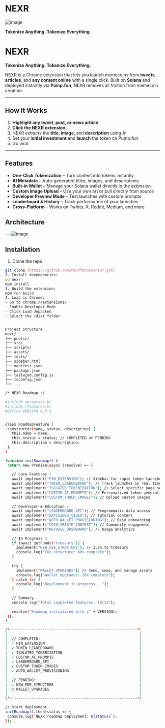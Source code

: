 # NEXR
![image](https://github.com/user-attachments/assets/0a891b39-08df-440b-a3ac-f2c63e3d9483)

**Tokenize Anything. Tokenize Everything.**

# NEXR 

**Tokenize Anything. Tokenize Everything.**

NEXR is a Chrome extension that lets you launch memecoins from **tweets**, **articles**, and **any content online** with a single click. Built on **Solana** and deployed instantly via **Pump.fun**, NEXR removes all friction from memecoin creation.

---

##  How It Works

1. **Highlight any tweet, post, or news article**  
2. **Click the NEXR extension**  
3. NEXR extracts the **title**, **image**, and **description** using AI  
4. Set your **initial investment** and **launch** the token on Pump.fun  
5. Go viral.

---

##  Features

-  **One-Click Tokenization** – Turn content into tokens instantly  
-  **AI Metadata** – Auto-generated titles, images, and descriptions  
-  **Built-in Wallet** – Manage your Solana wallet directly in the extension  
-  **Custom Image Upload** – Use your own art or pull directly from source  
-  **Developer Preview Mode** – Test launches with custom prompts  
-  **Leaderboard & History** – Track performance of your launches  
-  **Cross-Platform** – Works on Twitter, X, Reddit, Medium, and more

##  Architecture
---![image](https://github.com/user-attachments/assets/f34500b5-871b-44a7-945f-56a8c2aacc70)


##  Installation

1. Clone the repo:
```bash
git clone [https://github.com/nexrfundev/nexr.git]
2. Install dependencies:
cd nexr
npm install
3. Build the extension:
npm run build
4. Load in Chrome:
- Go to chrome://extensions/
- Enable Developer Mode
- Click Load Unpacked
- Select the /dist folder


Project Structure
nexr/
├── public/
├── src/
├── scripts/
├── assets/
├── tests/
├── sidebar.html
├── manifest.json
├── package.json
├── tailwind.config.js
├── tsconfig.json
└── ...

/* NEXR Roadmap */

#include <progress.h>
#include <features.h>
#define VERSION 0.5.1


class RoadmapFeature {
 constructor(name, status, description) {
   this.name = name;
   this.status = status; // COMPLETED or PENDING
   this.description = description;
 }
}

function initRoadmap() {
 return new Promise(async (resolve) => {
   
   // Core Features ✓ 
   await implement("PIN_EXTENSION"); // Sidebar for rapid token launches
   await implement("TOKEN_LEADERBOARD"); // Track launches in real time
   await implement("ISOLATED_TOKENIZATION"); // Select specific page sections
   await implement("CUSTOM_AI_PROMPTS"); // Personalized token generation
   await implement("CUSTOM_TOKEN_IMAGES"); // Upload custom images
   
   // Developer & Education ✓
   await implement("LEADERBOARD_API"); // Programmatic data access
   await implement("EXPLAINER_VIDEO"); // Tutorial content
   await implement("AUTO_WALLET_PROVISIONING"); // Easy onboarding
   await implement("COIN_CREATE_CONTEST"); // Community engagement
   await implement("METRICS_DASHBOARD"); // Usage analytics
   
   // In Progress □ 
   if (await getFunds("treasury")) {
     implement("NEW_FEE_STRUCTURE"); // 3.3% to treasury
     console.log("Fee structure: 60% complete");
   }
   
   try {
     implement("WALLET_UPGRADES"); // Send, swap, and manage assets
     console.log("Wallet upgrades: 20% complete");
   } catch (e) {
     console.log("Development in progress...");
   }
   
   // Summary
   console.log("Total completed features: 10/12");
   
   resolve("Roadmap initialized with v" + VERSION);
 });
}

/*----------------------------------------------------------*\
|                                                            |
|  // COMPLETED:                                             |
|  ✓ PIN_EXTENSION                                           |
|  ✓ TOKEN_LEADERBOARD                                       |
|  ✓ ISOLATED_TOKENIZATION                                   |
|  ✓ CUSTOM_AI_PROMPTS                                       |
|  ✓ LEADERBOARD_API                                         |
|  ✓ CUSTOM_TOKEN_IMAGES                                     |
|  ✓ AUTO_WALLET_PROVISIONING                                |
|                                                            |
|  // PENDING:                                               |
|  □ NEW_FEE_STRUCTURE                                       |
|  □ WALLET_UPGRADES                                         |
|                                                            |
\*----------------------------------------------------------*/

// Start deployment
initRoadmap().then(status => {
 console.log(`NEXR roadmap deployment: ${status}`);
});



